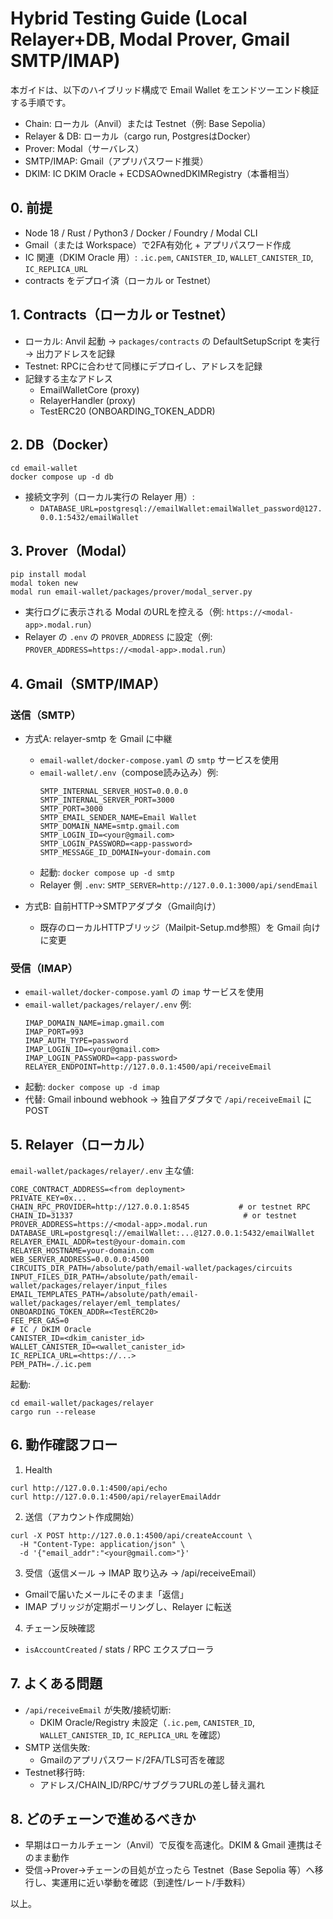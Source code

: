 # Hybrid Testing Guide (Local Relayer+DB, Modal Prover, Gmail SMTP/IMAP)

本ガイドは、以下のハイブリッド構成で Email Wallet をエンドツーエンド検証する手順です。

- Chain: ローカル（Anvil）または Testnet（例: Base Sepolia）
- Relayer & DB: ローカル（cargo run, PostgresはDocker）
- Prover: Modal（サーバレス）
- SMTP/IMAP: Gmail（アプリパスワード推奨）
- DKIM: IC DKIM Oracle + ECDSAOwnedDKIMRegistry（本番相当）

## 0. 前提
- Node 18 / Rust / Python3 / Docker / Foundry / Modal CLI
- Gmail（または Workspace）で2FA有効化 + アプリパスワード作成
- IC 関連（DKIM Oracle 用）: `.ic.pem`, `CANISTER_ID`, `WALLET_CANISTER_ID`, `IC_REPLICA_URL`
- contracts をデプロイ済（ローカル or Testnet）

## 1. Contracts（ローカル or Testnet）
- ローカル: Anvil 起動 → `packages/contracts` の DefaultSetupScript を実行 → 出力アドレスを記録
- Testnet: RPCに合わせて同様にデプロイし、アドレスを記録
- 記録する主なアドレス
  - EmailWalletCore (proxy)
  - RelayerHandler (proxy)
  - TestERC20 (ONBOARDING_TOKEN_ADDR)

## 2. DB（Docker）
```
cd email-wallet
docker compose up -d db
```
- 接続文字列（ローカル実行の Relayer 用）:
  - `DATABASE_URL=postgresql://emailWallet:emailWallet_password@127.0.0.1:5432/emailWallet`

## 3. Prover（Modal）
```
pip install modal
modal token new
modal run email-wallet/packages/prover/modal_server.py
```
- 実行ログに表示される Modal のURLを控える（例: `https://<modal-app>.modal.run`）
- Relayer の `.env` の `PROVER_ADDRESS` に設定（例: `PROVER_ADDRESS=https://<modal-app>.modal.run`）

## 4. Gmail（SMTP/IMAP）
### 送信（SMTP）
- 方式A: relayer-smtp を Gmail に中継
  - `email-wallet/docker-compose.yaml` の `smtp` サービスを使用
  - `email-wallet/.env`（compose読み込み）例:
    ```
    SMTP_INTERNAL_SERVER_HOST=0.0.0.0
    SMTP_INTERNAL_SERVER_PORT=3000
    SMTP_PORT=3000
    SMTP_EMAIL_SENDER_NAME=Email Wallet
    SMTP_DOMAIN_NAME=smtp.gmail.com
    SMTP_LOGIN_ID=<your@gmail.com>
    SMTP_LOGIN_PASSWORD=<app-password>
    SMTP_MESSAGE_ID_DOMAIN=your-domain.com
    ```
  - 起動: `docker compose up -d smtp`
  - Relayer 側 `.env`: `SMTP_SERVER=http://127.0.0.1:3000/api/sendEmail`

- 方式B: 自前HTTP→SMTPアダプタ（Gmail向け）
  - 既存のローカルHTTPブリッジ（Mailpit-Setup.md参照）を Gmail 向けに変更

### 受信（IMAP）
- `email-wallet/docker-compose.yaml` の `imap` サービスを使用
- `email-wallet/packages/relayer/.env` 例:
  ```
  IMAP_DOMAIN_NAME=imap.gmail.com
  IMAP_PORT=993
  IMAP_AUTH_TYPE=password
  IMAP_LOGIN_ID=<your@gmail.com>
  IMAP_LOGIN_PASSWORD=<app-password>
  RELAYER_ENDPOINT=http://127.0.0.1:4500/api/receiveEmail
  ```
- 起動: `docker compose up -d imap`
- 代替: Gmail inbound webhook → 独自アダプタで `/api/receiveEmail` にPOST

## 5. Relayer（ローカル）
`email-wallet/packages/relayer/.env` 主な値:
```
CORE_CONTRACT_ADDRESS=<from deployment>
PRIVATE_KEY=0x...
CHAIN_RPC_PROVIDER=http://127.0.0.1:8545           # or testnet RPC
CHAIN_ID=31337                                      # or testnet
PROVER_ADDRESS=https://<modal-app>.modal.run
DATABASE_URL=postgresql://emailWallet:...@127.0.0.1:5432/emailWallet
RELAYER_EMAIL_ADDR=test@your-domain.com
RELAYER_HOSTNAME=your-domain.com
WEB_SERVER_ADDRESS=0.0.0.0:4500
CIRCUITS_DIR_PATH=/absolute/path/email-wallet/packages/circuits
INPUT_FILES_DIR_PATH=/absolute/path/email-wallet/packages/relayer/input_files
EMAIL_TEMPLATES_PATH=/absolute/path/email-wallet/packages/relayer/eml_templates/
ONBOARDING_TOKEN_ADDR=<TestERC20>
FEE_PER_GAS=0
# IC / DKIM Oracle
CANISTER_ID=<dkim_canister_id>
WALLET_CANISTER_ID=<wallet_canister_id>
IC_REPLICA_URL=<https://...>
PEM_PATH=./.ic.pem
```
起動:
```
cd email-wallet/packages/relayer
cargo run --release
```

## 6. 動作確認フロー
1) Health
```
curl http://127.0.0.1:4500/api/echo
curl http://127.0.0.1:4500/api/relayerEmailAddr
```
2) 送信（アカウント作成開始）
```
curl -X POST http://127.0.0.1:4500/api/createAccount \
  -H "Content-Type: application/json" \
  -d '{"email_addr":"<your@gmail.com>"}'
```
3) 受信（返信メール → IMAP 取り込み → /api/receiveEmail）
- Gmailで届いたメールにそのまま「返信」
- IMAP ブリッジが定期ポーリングし、Relayer に転送

4) チェーン反映確認
- `isAccountCreated` / stats / RPC エクスプローラ

## 7. よくある問題
- `/api/receiveEmail` が失敗/接続切断:
  - DKIM Oracle/Registry 未設定（`.ic.pem`, `CANISTER_ID`, `WALLET_CANISTER_ID`, `IC_REPLICA_URL` を確認）
- SMTP 送信失敗:
  - Gmailのアプリパスワード/2FA/TLS可否を確認
- Testnet移行時:
  - アドレス/CHAIN_ID/RPC/サブグラフURLの差し替え漏れ

## 8. どのチェーンで進めるべきか
- 早期はローカルチェーン（Anvil）で反復を高速化。DKIM & Gmail 連携はそのまま動作
- 受信→Prover→チェーンの目処が立ったら Testnet（Base Sepolia 等）へ移行し、実運用に近い挙動を確認（到達性/レート/手数料）

以上。
